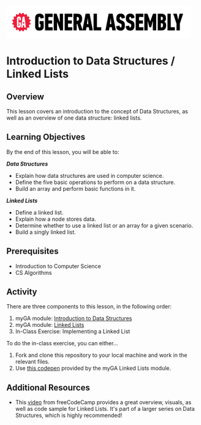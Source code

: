 ![General Assembly Logo](GA-Logo.png)

# Introduction to Data Structures / Linked Lists

## Overview

This lesson covers an introduction to the concept of Data Structures, as well as an overview of one data structure: linked lists. 

## Learning Objectives

By the end of this lesson, you will be able to: 

***Data Structures***
- Explain how data structures are used in computer science.
- Define the five basic operations to perform on a data structure.
- Build an array and perform basic functions in it. 

***Linked Lists***
- Define a linked list.
- Explain how a node stores data.
- Determine whether to use a linked list or an array for a given scenario.
- Build a singly linked list.

## Prerequisites

- Introduction to Computer Science 
- CS Algorithms

## Activity

There are three components to this lesson, in the following order: 

1. myGA module: [Introduction to Data Structures](https://my.generalassemb.ly/activities/878)
2. myGA module: [Linked Lists](https://my.generalassemb.ly/activities/397)
3. In-Class Exercise: Implementing a Linked List

To do the in-class exercise, you can either...

1. Fork and clone this repository to your local machine and work in the relevant files.
2. Use [this codepen](https://codepen.io/GAmarketing/pen/MxWQVm) provided by the myGA Linked Lists module.

## Additional Resources

- This [video](https://youtu.be/9YddVVsdG5A) from freeCodeCamp provides a great overview, visuals, as well as code sample for Linked Lists. It's part of a larger series on Data Structures, which is highly recommended!

